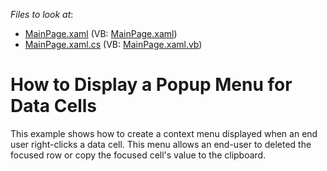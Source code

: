 <!-- default file list -->
*Files to look at*:

* [MainPage.xaml](./CS/CellContextMenu/MainPage.xaml) (VB: [MainPage.xaml](./VB/CellContextMenu/MainPage.xaml))
* [MainPage.xaml.cs](./CS/CellContextMenu/MainPage.xaml.cs) (VB: [MainPage.xaml.vb](./VB/CellContextMenu/MainPage.xaml.vb))
<!-- default file list end -->
# How to Display a Popup Menu for Data Cells


<p>This example shows how to create a context menu displayed when an end user right-clicks a data cell. This menu allows an end-user to deleted the focused row or copy the focused cell's value to the clipboard.</p><br />


<br/>


